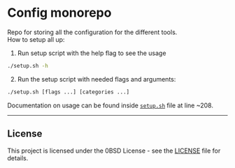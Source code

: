 # Config monorepo

Repo for storing all the configuration for the different tools.  
How to setup all up:
1. Run setup script with the help flag to see the usage
```sh
./setup.sh -h
```
2. Run the setup script with needed flags and arguments:
```sh
./setup.sh [flags ...] [categories ...]
```

Documentation on usage can be found inside [`setup.sh`](setup.sh) file at line ~208.  
___


## License

This project is licensed under the 0BSD License - see the [LICENSE](LICENSE) file for details.  
